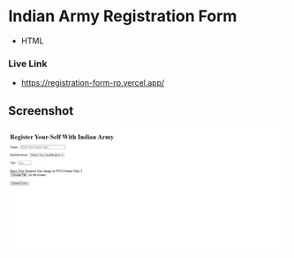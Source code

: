 # Indian Army Registration Form

- HTML

### Live Link

- https://registration-form-rp.vercel.app/





## Screenshot

![App Screenshot](https://github.com/Rahul-Bhutaiya/HTML-Projects/blob/main/indian-army-registration-form/project-screenshot/indian-army-registration-form.png?raw=true)
